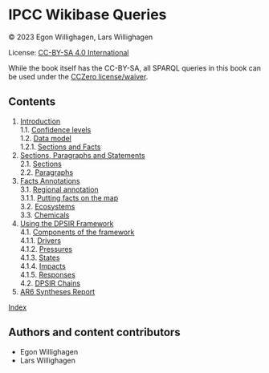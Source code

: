 <!--- THIS FILE IS AUTOGENERATED. DO NOT EDIT IT. EDIT THE FILE IN THE /src/ DIRECTORY INSTEAD -->

# IPCC Wikibase Queries

© 2023 Egon Willighagen, Lars Willighagen

License: [CC-BY-SA 4.0 International](https://creativecommons.org/licenses/by-sa/4.0/)

While the book itself has the CC-BY-SA, all SPARQL queries in this book can be used
under the [CCZero license/waiver](https://creativecommons.org/share-your-work/public-domain/cc0/).

## Contents

1. [Introduction](intro.md) <br />
1.1. [Confidence levels](intro.md#confidence-levels) <br />
1.2. [Data model](intro.md#data-model) <br />
1.2.1. [Sections and Facts](intro.md#sections-and-facts) <br />
2. [Sections, Paragraphs and Statements](sections.md) <br />
2.1. [Sections](sections.md#sections) <br />
2.2. [Paragraphs](sections.md#paragraphs) <br />
3. [Facts Annotations](statements.md) <br />
3.1. [Regional annotation](statements.md#regional-annotation) <br />
3.1.1. [Putting facts on the map](statements.md#putting-facts-on-the-map) <br />
3.2. [Ecosystems](statements.md#ecosystems) <br />
3.3. [Chemicals](statements.md#chemicals) <br />
4. [Using the DPSIR Framework](dpsir.md) <br />
4.1. [Components of the framework](dpsir.md#components-of-the-framework) <br />
4.1.1. [Drivers](dpsir.md#drivers) <br />
4.1.2. [Pressures](dpsir.md#pressures) <br />
4.1.3. [States](dpsir.md#states) <br />
4.1.4. [Impacts](dpsir.md#impacts) <br />
4.1.5. [Responses](dpsir.md#responses) <br />
4.2. [DPSIR Chains](dpsir.md#dpsir-chains) <br />
5. [AR6 Syntheses Report](ar6syr.md) <br />

[Index](indexList.md) <br />

## Authors and content contributors

* Egon Willighagen
* Lars Willighagen
